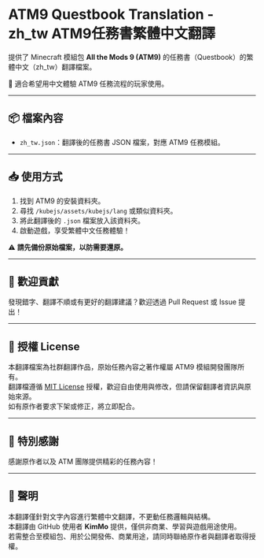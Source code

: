# ATM9 Questbook Translation - zh_tw ATM9任務書繁體中文翻譯

提供了 Minecraft 模組包 **All the Mods 9 (ATM9)** 的任務書（Questbook）的繁體中文（zh_tw）翻譯檔案。

🎯 適合希望用中文體驗 ATM9 任務流程的玩家使用。

---

## 📦 檔案內容

- `zh_tw.json`：翻譯後的任務書 JSON 檔案，對應 ATM9 任務模組。

---

## 📥 使用方式

1. 找到 ATM9 的安裝資料夾。
2. 尋找 `/kubejs/assets/kubejs/lang` 或類似資料夾。
3. 將此翻譯後的 `.json` 檔案放入該資料夾。
4. 啟動遊戲，享受繁體中文任務體驗！

⚠️ **請先備份原始檔案，以防需要還原。**

---

## 🤝 歡迎貢獻

發現錯字、翻譯不順或有更好的翻譯建議？歡迎透過 Pull Request 或 Issue 提出！

---

## 📜 授權 License

本翻譯檔案為社群翻譯作品，原始任務內容之著作權屬 ATM9 模組開發團隊所有。  
翻譯檔遵循 [MIT License](LICENSE) 授權，歡迎自由使用與修改，但請保留翻譯者資訊與原始來源。  
如有原作者要求下架或修正，將立即配合。

---

## 🙌 特別感謝

感謝原作者以及 ATM 團隊提供精彩的任務內容！

---

## 📢 聲明

本翻譯僅針對文字內容進行繁體中文翻譯，不更動任務邏輯與結構。  
本翻譯由 GitHub 使用者 **KimMo** 提供，僅供非商業、學習與遊戲用途使用。  
若需整合至模組包、用於公開發佈、商業用途，請同時聯絡原作者與翻譯者取得授權。
